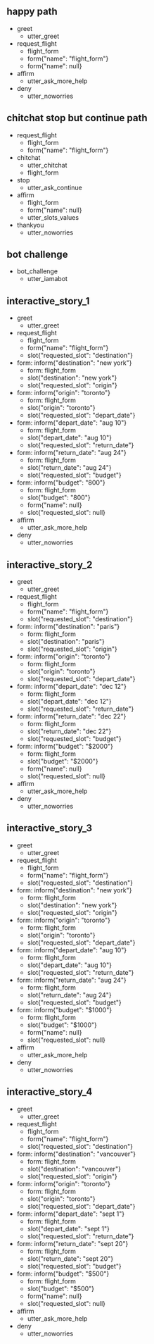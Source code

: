 
## happy path
* greet
    - utter_greet
* request_flight
    - flight_form
    - form{"name": "flight_form"}
    - form{"name": null}
* affirm
    - utter_ask_more_help
* deny
    - utter_noworries
    
## chitchat stop but continue path
* request_flight
    - flight_form
    - form{"name": "flight_form"}
* chitchat
    - utter_chitchat
    - flight_form
* stop
    - utter_ask_continue
* affirm
    - flight_form
    - form{"name": null}
    - utter_slots_values
* thankyou
    - utter_noworries

## bot challenge
* bot_challenge
  - utter_iamabot

## interactive_story_1
* greet
    - utter_greet
* request_flight
    - flight_form
    - form{"name": "flight_form"}
    - slot{"requested_slot": "destination"}
* form: inform{"destination": "new york"}
    - form: flight_form
    - slot{"destination": "new york"}
    - slot{"requested_slot": "origin"}
* form: inform{"origin": "toronto"}
    - form: flight_form
    - slot{"origin": "toronto"}
    - slot{"requested_slot": "depart_date"}
* form: inform{"depart_date": "aug 10"}
    - form: flight_form
    - slot{"depart_date": "aug 10"}
    - slot{"requested_slot": "return_date"}
* form: inform{"return_date": "aug 24"}
    - form: flight_form
    - slot{"return_date": "aug 24"}
    - slot{"requested_slot": "budget"}
* form: inform{"budget": "800"}
    - form: flight_form
    - slot{"budget": "800"}
    - form{"name": null}
    - slot{"requested_slot": null}
* affirm
    - utter_ask_more_help
* deny
    - utter_noworries

## interactive_story_2
* greet
    - utter_greet
* request_flight
    - flight_form
    - form{"name": "flight_form"}
    - slot{"requested_slot": "destination"}
* form: inform{"destination": "paris"}
    - form: flight_form
    - slot{"destination": "paris"}
    - slot{"requested_slot": "origin"}
* form: inform{"origin": "toronto"}
    - form: flight_form
    - slot{"origin": "toronto"}
    - slot{"requested_slot": "depart_date"}
* form: inform{"depart_date": "dec 12"}
    - form: flight_form
    - slot{"depart_date": "dec 12"}
    - slot{"requested_slot": "return_date"}
* form: inform{"return_date": "dec 22"}
    - form: flight_form
    - slot{"return_date": "dec 22"}
    - slot{"requested_slot": "budget"}
* form: inform{"budget": "$2000"}
    - form: flight_form
    - slot{"budget": "$2000"}
    - form{"name": null}
    - slot{"requested_slot": null}
* affirm
    - utter_ask_more_help
* deny
    - utter_noworries

## interactive_story_3
* greet
    - utter_greet
* request_flight
    - flight_form
    - form{"name": "flight_form"}
    - slot{"requested_slot": "destination"}
* form: inform{"destination": "new york"}
    - form: flight_form
    - slot{"destination": "new york"}
    - slot{"requested_slot": "origin"}
* form: inform{"origin": "toronto"}
    - form: flight_form
    - slot{"origin": "toronto"}
    - slot{"requested_slot": "depart_date"}
* form: inform{"depart_date": "aug 10"}
    - form: flight_form
    - slot{"depart_date": "aug 10"}
    - slot{"requested_slot": "return_date"}
* form: inform{"return_date": "aug 24"}
    - form: flight_form
    - slot{"return_date": "aug 24"}
    - slot{"requested_slot": "budget"}
* form: inform{"budget": "$1000"}
    - form: flight_form
    - slot{"budget": "$1000"}
    - form{"name": null}
    - slot{"requested_slot": null}
* affirm
    - utter_ask_more_help
* deny
    - utter_noworries

## interactive_story_4
* greet
    - utter_greet
* request_flight
    - flight_form
    - form{"name": "flight_form"}
    - slot{"requested_slot": "destination"}
* form: inform{"destination": "vancouver"}
    - form: flight_form
    - slot{"destination": "vancouver"}
    - slot{"requested_slot": "origin"}
* form: inform{"origin": "toronto"}
    - form: flight_form
    - slot{"origin": "toronto"}
    - slot{"requested_slot": "depart_date"}
* form: inform{"depart_date": "sept 1"}
    - form: flight_form
    - slot{"depart_date": "sept 1"}
    - slot{"requested_slot": "return_date"}
* form: inform{"return_date": "sept 20"}
    - form: flight_form
    - slot{"return_date": "sept 20"}
    - slot{"requested_slot": "budget"}
* form: inform{"budget": "$500"}
    - form: flight_form
    - slot{"budget": "$500"}
    - form{"name": null}
    - slot{"requested_slot": null}
* affirm
    - utter_ask_more_help
* deny
    - utter_noworries
